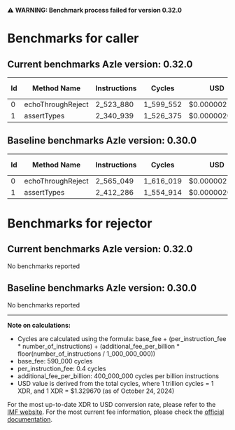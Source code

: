 ⚠️ **WARNING: Benchmark process failed for version 0.32.0**

# Benchmarks for caller

## Current benchmarks Azle version: 0.32.0

| Id  | Method Name       | Instructions | Cycles    | USD           | USD/Million Calls | Change                             |
| --- | ----------------- | ------------ | --------- | ------------- | ----------------- | ---------------------------------- |
| 0   | echoThroughReject | 2_523_880    | 1_599_552 | $0.0000021269 | $2.12             | <font color="green">-41_169</font> |
| 1   | assertTypes       | 2_340_939    | 1_526_375 | $0.0000020296 | $2.02             | <font color="green">-71_347</font> |

## Baseline benchmarks Azle version: 0.30.0

| Id  | Method Name       | Instructions | Cycles    | USD           | USD/Million Calls |
| --- | ----------------- | ------------ | --------- | ------------- | ----------------- |
| 0   | echoThroughReject | 2_565_049    | 1_616_019 | $0.0000021488 | $2.14             |
| 1   | assertTypes       | 2_412_286    | 1_554_914 | $0.0000020675 | $2.06             |

# Benchmarks for rejector

## Current benchmarks Azle version: 0.32.0

No benchmarks reported

## Baseline benchmarks Azle version: 0.30.0

No benchmarks reported

---

**Note on calculations:**

- Cycles are calculated using the formula: base_fee + (per_instruction_fee \* number_of_instructions) + (additional_fee_per_billion \* floor(number_of_instructions / 1_000_000_000))
- base_fee: 590_000 cycles
- per_instruction_fee: 0.4 cycles
- additional_fee_per_billion: 400_000_000 cycles per billion instructions
- USD value is derived from the total cycles, where 1 trillion cycles = 1 XDR, and 1 XDR = $1.329670 (as of October 24, 2024)

For the most up-to-date XDR to USD conversion rate, please refer to the [IMF website](https://www.imf.org/external/np/fin/data/rms_sdrv.aspx).
For the most current fee information, please check the [official documentation](https://internetcomputer.org/docs/current/developer-docs/gas-cost#execution).
